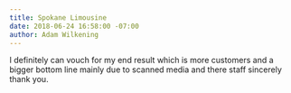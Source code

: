 ```yaml
---
title: Spokane Limousine
date: 2018-06-24 16:58:00 -07:00
author: Adam Wilkening
---
```


I definitely can vouch for my end result which is more customers and a bigger bottom line mainly due to scanned media and there staff sincerely thank you.
